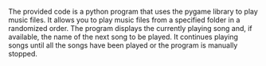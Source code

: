 The provided code is a python program that uses the pygame library to play music files. It allows you to play music files from a specified folder in a 
randomized order. The program displays the currently playing song and, if available, the name of the next song to be played. 
It continues playing songs until all the songs have been played or the program is manually stopped.
